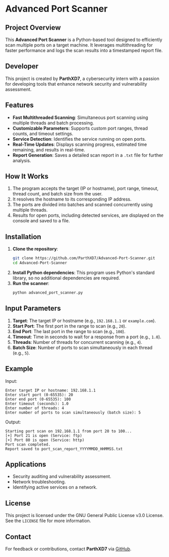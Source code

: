 # Advanced Port Scanner

## Project Overview
This **Advanced Port Scanner** is a Python-based tool designed to efficiently scan multiple ports on a target machine. It leverages multithreading for faster performance and logs the scan results into a timestamped report file.

## Developer
This project is created by **ParthXD7**, a cybersecurity intern with a passion for developing tools that enhance network security and vulnerability assessment.

## Features
- **Fast Multithreaded Scanning**: Simultaneous port scanning using multiple threads and batch processing.
- **Customizable Parameters**: Supports custom port ranges, thread counts, and timeout settings.
- **Service Detection**: Identifies the service running on open ports.
- **Real-Time Updates**: Displays scanning progress, estimated time remaining, and results in real-time.
- **Report Generation**: Saves a detailed scan report in a `.txt` file for further analysis.

## How It Works
1. The program accepts the target (IP or hostname), port range, timeout, thread count, and batch size from the user.
2. It resolves the hostname to its corresponding IP address.
3. The ports are divided into batches and scanned concurrently using multiple threads.
4. Results for open ports, including detected services, are displayed on the console and saved to a file.

## Installation
1. **Clone the repository**:
   ```bash
   git clone https://github.com/ParthXD7/Advanced-Port-Scanner.git
   cd Advanced-Port-Scanner
   ```
2. **Install Python dependencies**:
   This program uses Python's standard library, so no additional dependencies are required.
3. **Run the scanner**:
   ```bash
   python advanced_port_scanner.py
   ```

## Input Parameters
1. **Target**: The target IP or hostname (e.g., `192.168.1.1` or `example.com`).
2. **Start Port**: The first port in the range to scan (e.g., `20`).
3. **End Port**: The last port in the range to scan (e.g., `100`).
4. **Timeout**: Time in seconds to wait for a response from a port (e.g., `1.0`).
5. **Threads**: Number of threads for concurrent scanning (e.g., `4`).
6. **Batch Size**: Number of ports to scan simultaneously in each thread (e.g., `5`).

## Example
Input:
```
Enter target IP or hostname: 192.168.1.1
Enter start port (0-65535): 20
Enter end port (0-65535): 100
Enter timeout (seconds): 1.0
Enter number of threads: 4
Enter number of ports to scan simultaneously (batch size): 5
```

Output:
```
Starting port scan on 192.168.1.1 from port 20 to 100...
[+] Port 21 is open (Service: ftp)
[+] Port 80 is open (Service: http)
Port scan completed.
Report saved to port_scan_report_YYYYMMDD_HHMMSS.txt
```

## Applications
- Security auditing and vulnerability assessment.
- Network troubleshooting.
- Identifying active services on a network.

## License
This project is licensed under the GNU General Public License v3.0 License. See the `LICENSE` file for more information.

## Contact
For feedback or contributions, contact **ParthXD7** via [GitHub](https://github.com/ParthXD7).

